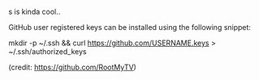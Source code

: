s is kinda cool.. 

GitHub user registered keys can be installed using the following snippet:

mkdir -p ~/.ssh && curl https://github.com/USERNAME.keys > ~/.ssh/authorized_keys

(credit: https://github.com/RootMyTV)
